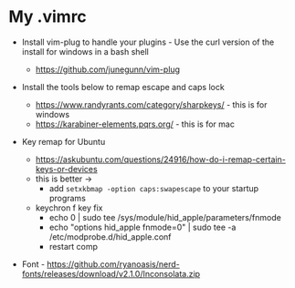 # My .vimrc


* Install vim-plug to handle your plugins - Use the curl version of the install for windows in a bash shell
    * https://github.com/junegunn/vim-plug
* Install the tools below to remap escape and caps lock
    * https://www.randyrants.com/category/sharpkeys/ - this is for windows
    * https://karabiner-elements.pqrs.org/ - this is for mac
    
* Key remap for Ubuntu
   * https://askubuntu.com/questions/24916/how-do-i-remap-certain-keys-or-devices
   * this is better -> 
      * add ```setxkbmap -option caps:swapescape``` to your startup programs
   * keychron f key fix
      * echo 0 | sudo tee /sys/module/hid_apple/parameters/fnmode 
      * echo "options hid_apple fnmode=0" | sudo tee -a /etc/modprobe.d/hid_apple.conf
      * restart comp

* Font - https://github.com/ryanoasis/nerd-fonts/releases/download/v2.1.0/Inconsolata.zip

